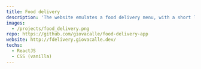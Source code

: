 ```yaml
---
title: Food delivery
description: 'The website emulates a food delivery menu, with a short list of different meals, where the user can add/remove quantity and then complete the order in the cart. This exercise helped me to approach ReactJS.'
images:
  - /projects/food_delivery.png
repo: https://github.com/giovacalle/food-delivery-app
website: http://fdelivery.giovacalle.dev/
techs:
  - ReactJS
  - CSS (vanilla)
---
```

